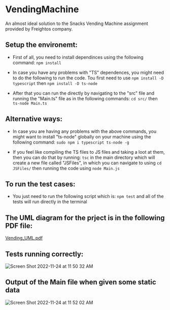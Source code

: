 # VendingMachine
An almost ideal solution to the Snacks Vending Machine assignment provided by Freightos company.

## Setup the environemt:
- First of all, you need to install dependinces using the following command:
`npm install`

- In case you have any problems with "TS" dependences, you might need to do the following to run the code. Tou first need to use 
`npm install -D typescript`
then
`npm install -D ts-node`

- After that you can run the directly by navigating to the "src" file and running the "Main.ts" file as in the following commands:
`cd src/`
then
`ts-node Main.ts`

## Alternative ways:

* In case you are having any problems with the above commands, you might want to install "ts-node" globally on your machine using the following command:
`sudo npm i typescript ts-node -g`

* If you feel like compiling the TS files to JS files and taking a loot at them, then you can do that by running:
`tsc`
in the main directory which will create a new file called "JSFiles", in which you can navigate to using 
`cd JSFiles/`
then running the code using 
`node Main.js`

## To run the test cases:
* You just need to run the following script which is:
`npm test`
and all of the tests will run directly in the terminal

## The UML diagram for the prject is in the following PDF file:

[Vending_UML.pdf](https://github.com/wasem-ibrahim/VendingMachine/files/10083183/Vending_UML.pdf)

## Tests running correctly:
![Screen Shot 2022-11-24 at 11 50 32 AM](https://user-images.githubusercontent.com/61679566/203752662-7427e470-ae88-4fb0-97e0-255c1a0f53b8.jpg)

## Output of the Main file when given some static data
![Screen Shot 2022-11-24 at 11 52 02 AM](https://user-images.githubusercontent.com/61679566/203752927-9293e6ec-adde-4f0c-8435-34c7420fb8ea.jpg)







